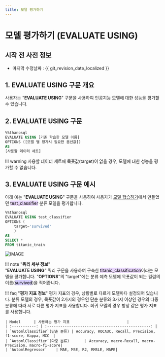 ```yaml
---
title: 모델 평가하기
---
```


# __모델 평가하기 (EVALUATE USING)__

## 시작 전 사전 정보

- 마지막 수정날짜 : {{ git_revision_date_localized }}

## __1. EVALUATE USING 구문 개요__

사용자는 "__EVALUATE USING__" 구문을 사용하여 인공지능 모델에 대한 성능을 평가할 수 있습니다.  

## __2. EVALUATE USING 구문__ 
```sql
%%thanosql
EVALUATE USING [기존 학습한 모델 이름]
OPTIONS ([모델 별 평가시 필요한 옵션값])
AS
[사용할 데이터 세트]
```
!!! warning
    사용할 데이터 세트에 목푯값(target)이 없을 경우, 모델에 대한 성능을 평가할 수 없습니다. 

## __3. EVALUATE USING 구문 예시__ 
아래 예는 "__EVALUATE USING__" 구문을 사용하여 사용자가 [모델 학습하기](/how-to_guides/modelling/BUILD_MODEL_SYNTAX/)에서 만들었던 <mark style="background-color:#E9D7FD ">test_classifier</mark> 분류 모델을 평가합니다.

```sql
%%thanosql
EVALUATE USING test_classifier 
OPTIONS (
    target='survived'
    ) 
AS 
SELECT * 
FROM titanic_train 
```

![IMAGE](/img/thanosql_ml/classification/automl/img2.png)

!!! note "__쿼리 세부 정보__"   
    "__EVALUATE USING__" 쿼리 구문을 사용하여 구축한  <mark style="background-color:#E9D7FD ">titanic_classification</mark>이라는 모델을 평가합니다. "__OPTIONS__"의 "target"에는 분류 예측 모델에 목푯값이 되는 컬럼의 이름(<mark style="background-color:#D7D0FF">survived</mark>)을 적어줍니다.
    
!!! faq "__평가 지표 정보__"
    평가 지표의 경우, 상황별로 다르게 모델마다 설정되어 있습니다. 분류 모델의 경우, 목푯값이 2가지의 경우인 단순 분류와 3가지 이상인 경우의 다중 분류에 따라 서로 다른 평가 지표를 사용합니다. 회귀 모델의 경우 항상 같은 평가 지표를 사용합니다.

    | Model      | 사용하는 평가 지표                          |
    | :-----------: | :-----------------------------------------------: |
    | `AutomlClassifier`(단순 분류) | Accuracy, ROCAUC, Recall, Precision, f1-score, Kappa, MCC  |
    | `AutomlClassifier`(다중 분류)       | Accuracy, macro-Recall, macro-Precision, macro-f1-score|
    | `AutomlRegressor`    | MAE, MSE, R2, RMSLE, MAPE|